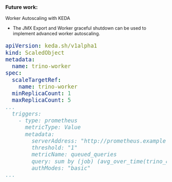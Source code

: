 ### Future work: 
Worker Autoscaling with KEDA
* The JMX Export and Worker graceful shutdown can be used to implement advanced worker autoscaling.

<div style="font-size: 20px;">

```yaml
apiVersion: keda.sh/v1alpha1
kind: ScaledObject
metadata:
  name: trino-worker
spec:
  scaleTargetRef:
    name: trino-worker
  minReplicaCount: 1
  maxReplicaCount: 5
...
  triggers:
    - type: prometheus
      metricType: Value
      metadata:
        serverAddress: "http://prometheus.example.com"
        threshold: "1"
        metricName: queued_queries
        query: sum by (job) (avg_over_time(trino_queued_queries{job="trino"}[30s]))
        authModes: "basic"
...
```

</div>